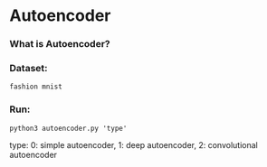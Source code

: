 # Autoencoder

### What is Autoencoder?
    
### Dataset:
    fashion mnist

### Run: 
    python3 autoencoder.py 'type'

type:
  0: simple autoencoder, 1: deep autoencoder, 2: convolutional autoencoder
